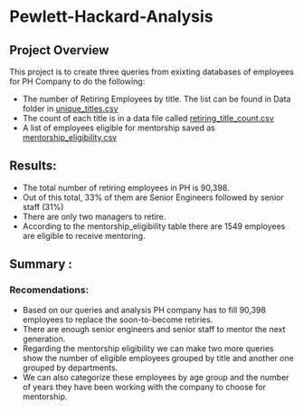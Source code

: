 # Pewlett-Hackard-Analysis


## Project Overview

This project is to create three queries from exixting databases of employees for PH Company to do the following:

- The number of Retiring Employees by title. The list can be found in Data folder in  [unique_titles.csv](Data/unique_titles.csv)
- The count of each title is in a data file called [retiring_title_count.csv](Data/retiring_title_count.csv)
- A list of employees eligible for mentorship saved as [mentorship_eligibility.csv](Data/mentorship_eligibility.csv)

## Results:

- The total number of retiring employees in PH is 90,398.
- Out of this total, 33% of them are Senior Engineers followed by senior staff (31%) 
- There are only two managers to retire.
 - According to the mentorship_eligibility table there are 1549 employees are eligible to receive mentoring. 
   

## Summary :
### Recomendations:

- Based on our queries and analysis PH company has to fill 90,398 employees to replace the soon-to-become retiries. 
- There are enough senior engineers and senior staff to mentor the next generation.  
- Regarding the mentorship eligibility we can make two more queries show the number of eligible employees grouped by title and another one grouped by departments.
- We can also categorize these employees by age group and the number of years they have been working with the company to choose for mentorship.  
